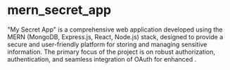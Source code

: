 # mern_secret_app
"My Secret App" is a comprehensive web application developed using the MERN (MongoDB, Express.js, React, Node.js) stack, designed to provide a secure and user-friendly platform for storing and managing sensitive information. The primary focus of the project is on robust authorization, authentication, and seamless integration of OAuth for enhanced .
